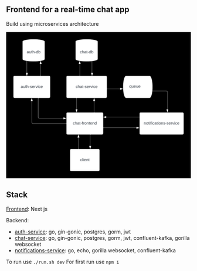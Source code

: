 ## Frontend for a real-time chat app

Build using microservices architecture

![Real-Time Chat System Design](/chat.png "Real-Time Chat System Design")

## Stack

[Frontend](https://github.com/srjchsv/chat-frontend): Next js

Backend:

- [auth-service](https://github.com/srjchsv/auth-service): go, gin-gonic, postgres, gorm, jwt
- [chat-service](https://github.com/srjchsv/chat-service): go, gin-gonic, postgres, gorm, jwt, confluent-kafka, gorilla websocket
- [notifications-service](https://github.com/srjchsv/notifications-service): go, echo, gorilla websocket, confluent-kafka

To run use `./run.sh dev`
For first run use `npm i`
